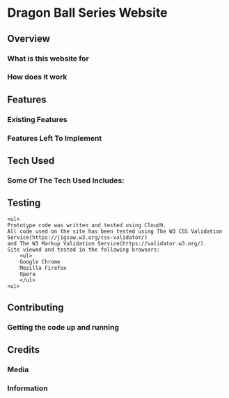 # Dragon Ball Series Website

## Overview


### What is this website for




### How does it work




## Features



### Existing Features




### Features Left To Implement


## Tech Used



### Some Of The Tech Used Includes:



## Testing
    <ul>
    Prototype code was written and tested using Cloud9.
    All code used on the site has been tested using The W3 CSS Validation Service(https://jigsaw.w3.org/css-validator/) 
    and The W3 Markup Validation Service(https://validator.w3.org/).
    Site viewed and tested in the following browsers:
        <ul>
        Google Chrome
        Mozilla Firefox
        Opera
        </ul>
    <ul>



## Contributing


### Getting the code up and running


## Credits



### Media



### Information
